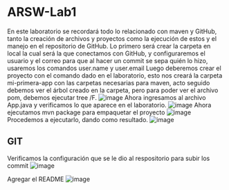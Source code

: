 # ARSW-Lab1
En este laboratorio se recordará todo lo relacionado con maven y GitHub, tanto la creación de archivos y proyectos como la ejecución de estos y el manejo en el repositorio de GitHub.
Lo primero será crear la carpeta en local la cual será la que conectamos con GitHub, y configuraremos el usuario y el correo para que al hacer un commit se sepa quién lo hizo, usaremos los comandos user.name y user.email
Luego deberemos crear el proyecto con el comando dado en el laboratorio, esto nos creará la carpeta mi-primera-app con las carpetas necesarias para maven, acto seguido debemos ver el árbol creado en la carpeta, pero para poder ver el archivo pom, debemos ejecutar tree /F.
![image](https://github.com/user-attachments/assets/f00ae657-d1f2-47a3-95d2-3baa0ec43349)
Ahora ingresamos al archivo App.java y verificamos lo que aparece en el laboratorio.
![image](https://github.com/user-attachments/assets/0f38b92e-6a91-47b2-8291-eabb0bdbae4a)
Ahora ejecutamos mvn package para empaquetar el proyecto
![image](https://github.com/user-attachments/assets/69d8b51d-430f-40d2-aedc-a07bdc3ff295)
Procedemos a ejecutarlo, dando como resultado.
![image](https://github.com/user-attachments/assets/18b15ce3-84e8-43c2-afc0-f68fdbd363a2)

## GIT
Verificamos la configuración que se le dio al respositorio para subir los commit
![image](https://github.com/user-attachments/assets/8fd75c5f-396f-447a-9716-e0cd863505e3)


Agregar el README
![image](https://github.com/user-attachments/assets/fe941f81-74af-40de-b50c-8d598502e689)
